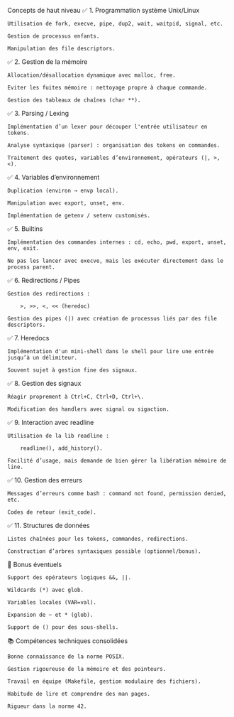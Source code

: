  Concepts de haut niveau
✅ 1. Programmation système Unix/Linux

    Utilisation de fork, execve, pipe, dup2, wait, waitpid, signal, etc.

    Gestion de processus enfants.

    Manipulation des file descriptors.

✅ 2. Gestion de la mémoire

    Allocation/désallocation dynamique avec malloc, free.

    Eviter les fuites mémoire : nettoyage propre à chaque commande.

    Gestion des tableaux de chaînes (char **).

✅ 3. Parsing / Lexing

    Implémentation d’un lexer pour découper l'entrée utilisateur en tokens.

    Analyse syntaxique (parser) : organisation des tokens en commandes.

    Traitement des quotes, variables d’environnement, opérateurs (|, >, <).

✅ 4. Variables d’environnement

    Duplication (environ → envp local).

    Manipulation avec export, unset, env.

    Implémentation de getenv / setenv customisés.

✅ 5. Builtins

    Implémentation des commandes internes : cd, echo, pwd, export, unset, env, exit.

    Ne pas les lancer avec execve, mais les exécuter directement dans le process parent.

✅ 6. Redirections / Pipes

    Gestion des redirections :

        >, >>, <, << (heredoc)

    Gestion des pipes (|) avec création de processus liés par des file descriptors.

✅ 7. Heredocs

    Implémentation d'un mini-shell dans le shell pour lire une entrée jusqu’à un délimiteur.

    Souvent sujet à gestion fine des signaux.

✅ 8. Gestion des signaux

    Réagir proprement à Ctrl+C, Ctrl+D, Ctrl+\.

    Modification des handlers avec signal ou sigaction.

✅ 9. Interaction avec readline

    Utilisation de la lib readline :

        readline(), add_history().

    Facilité d’usage, mais demande de bien gérer la libération mémoire de line.

✅ 10. Gestion des erreurs

    Messages d’erreurs comme bash : command not found, permission denied, etc.

    Codes de retour (exit_code).

✅ 11. Structures de données

    Listes chaînées pour les tokens, commandes, redirections.

    Construction d’arbres syntaxiques possible (optionnel/bonus).

🎯 Bonus éventuels

    Support des opérateurs logiques &&, ||.

    Wildcards (*) avec glob.

    Variables locales (VAR=val).

    Expansion de ~ et * (glob).

    Support de () pour des sous-shells.

📚 Compétences techniques consolidées

    Bonne connaissance de la norme POSIX.

    Gestion rigoureuse de la mémoire et des pointeurs.

    Travail en équipe (Makefile, gestion modulaire des fichiers).

    Habitude de lire et comprendre des man pages.

    Rigueur dans la norme 42.